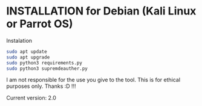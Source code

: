# INSTALLATION for Debian (Kali Linux or Parrot OS)
Instalation
```bash
sudo apt update
sudo apt upgrade
sudo python3 requirements.py
sudo python3 supremdeauther.py
```


I am not responsible for the use you give to the tool. This is for ethical purposes only. Thanks :D !!!

Current version: 2.0
